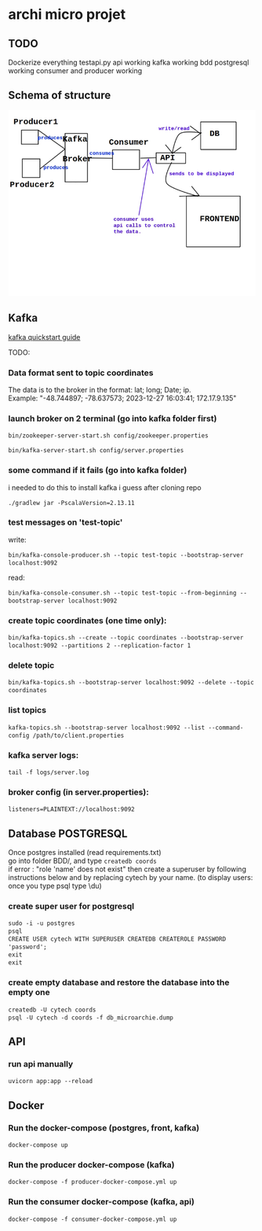 # archi micro projet

## TODO 

Dockerize everything
testapi.py api working
kafka working
bdd postgresql working
consumer and producer working


## Schema of structure

![AltText](schema.jpg)

## Kafka

[kafka quickstart guide](https://kafka.apache.org/quickstart)

TODO:

### Data format sent to topic coordinates

The data is to the broker in the format: lat; long; Date; ip.<br>
Example: "-48.744897; -78.637573; 2023-12-27 16:03:41; 172.17.9.135"<br>

### launch broker on 2 terminal (go into kafka folder first)
```
bin/zookeeper-server-start.sh config/zookeeper.properties
```
```
bin/kafka-server-start.sh config/server.properties
``` 

### some command if it fails (go into kafka folder)

i needed to do this to install kafka i guess after cloning repo 

    ./gradlew jar -PscalaVersion=2.13.11

### test messages on 'test-topic'

write: 

    bin/kafka-console-producer.sh --topic test-topic --bootstrap-server localhost:9092

read: 

    bin/kafka-console-consumer.sh --topic test-topic --from-beginning --bootstrap-server localhost:9092

### create topic coordinates (one time only):

    bin/kafka-topics.sh --create --topic coordinates --bootstrap-server localhost:9092 --partitions 2 --replication-factor 1

### delete topic

	bin/kafka-topics.sh --bootstrap-server localhost:9092 --delete --topic coordinates

### list topics

	kafka-topics.sh --bootstrap-server localhost:9092 --list --command-config /path/to/client.properties
	
### kafka server logs:
    
    tail -f logs/server.log

### broker config (in server.properties):

    listeners=PLAINTEXT://localhost:9092
    
## Database POSTGRESQL

Once postgres installed (read requirements.txt)<br>
go into folder BDD/, and type ```createdb coords```<br>
if error : "role 'name' does not exist" then create a superuser
by following instructions below and by replacing cytech by
your name.
(to display users: once you type psql type \du)

### create super user for postgresql

    sudo -i -u postgres
    psql
    CREATE USER cytech WITH SUPERUSER CREATEDB CREATEROLE PASSWORD 'password';
    exit
    exit

### create empty database and restore the database into the empty one

    createdb -U cytech coords
    psql -U cytech -d coords -f db_microarchie.dump

## API 

### run api manually
```
uvicorn app:app --reload
```

## Docker 

### Run the docker-compose (postgres, front, kafka)
```
docker-compose up
```

### Run the producer docker-compose (kafka)
```
docker-compose -f producer-docker-compose.yml up
```

### Run the consumer docker-compose (kafka, api)
```
docker-compose -f consumer-docker-compose.yml up
```
